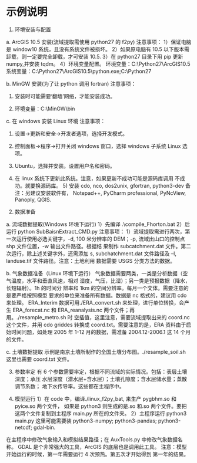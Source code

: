 # 示例说明

1. 环境安装与配置

a. ArcGIS 10.5 安装(流域提取需使用 python27 的 f2py) 注意事项： 1）保证电脑是 window10 系统，且没有系统文件被损坏。 2）如果原电脑有 10.5 以下版本需卸载，则一定要完全卸载，才可安装 10.5. 3）在 python27 目录下用 pip 更新 numpy,并安装 tqdm。 4）环境变量配置。 环境变量：C:\Python27\ArcGIS10.5 系统变量：C:\Python27\ArcGIS10.5\python.exe;C:\Python27

b. MinGW 安装(为了让 python 调用 fortran) 注意事项：

1) 安装时可能需要‘翻墙’网络，才能安装成功。

2) 环境变量：C:\MinGW\bin

c. 在 windows 安装 Linux 环境 注意事项：

1) 设置->更新和安全->开发者选项，选择开发模式。

2) 控制面板->程序->打开关闭 windows 窗口，选择 windows 子系统 Linux 选项。

3) Ubuntu，选择并安装。设置用户名和密码。

4) 在 linux 系统下更新此系统。注意，如果更新不成功可能是源码库调用 不成功。就要换源码库。 5) 安装 cdo, nco, dos2unix, gfortran, python3-dev 备注：另建议安装软件有， Notepad++, PyCharm professional, PyNcView, Panoply, QGIS.

2. 数据准备

a. 流域数据提取(Windows 环境下运行) 1）先编译 .\compile_Fhorton.bat 2）后运行 python SubBaisnExtract_CMD.py 注意事项： 1）流域提取需进行两次，第一次运行使用必选关键字，-d, 100 米分辨率的 DEM；-p, 流域出山口的控制点 shp 文件位置，-w 输出文件路径。根据结 果制作 subcatchment.dat 文件。第二次运行，除上述关键字外，还需添加 s, subchatchment.dat 文件路径及 –l, landuse.tif 文件路径。注意：土地利用 数据需要 USGS 分类方法的数据。

b. 气象数据准备（Linux 环境下运行） 气象数据需要两类，一类是分析数据（空气温度，水平和垂直风速，相对 湿度，气压，比湿）；另一类是预报数据（降水，长短辐射）。1h 的时间分 辨率和 1km 的空间分辨率。每月一个文体。需要注意的是要严格按照模型 要求的单位来准备所有数据。数据是 nc 格式的，建议用 cdo 来处理。 ERA_Interim 数据可用./ERA_convert.sh 来处理，进行单位转换，会产生 ERA_forecat.nc 和 ERA_reanalysis.nc 两个文件；再用。./resample_metro.sh 时 空插值，这里注意，需要流域提取出来的 coord.nc 这个文件，并用 cdo griddes 转换成 coord.txt。需要注意的是，ERA 资料由于启始时间问题，如处理 2005 年 1-12 月的数据，需准备 2004.12-2006.1 这 14 个月的文件。

c. 土壤数据提取 示例是南京土壤所制作的全国土壤分布图。./resample_soil.sh 这里也需要 coord.txt 文件。

3. 参数率定 有 6 个参数需要率定，根据不同流域的实际情况。包括：表层土壤深度；承压 水层深度（潜水层+含水层）；土壤孔隙度；含水层储水量；蒸散调节系数； 地下水传导率。这些都在主程序中。

4. 模型运行 1）在 code 中，编译./linux_f2py_bat, 来生产 pygbhm.so 和 pyice.so 两个文件， 如果是 python3 则生成的是.so 和.so 两个文件。要把这两个文件复制到主程序 main.py 所在的文件夹。 2）主程序运行 python3 main.py 这里可能需要装 python3-numpy; python3-pandas; python3-netcdf; gdal-bin.

在主程序中修改气象输入和模拟结果路径；在 AuxTools.py 中修改气象数据名 称。 GDAL 是个非常强大的工具，ArcGIS 的底层也是调用此工具。 注意：模型开始运行的时候，第一年需要运行 4 次预热。第五次才开始得到 第一年的结果。
